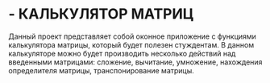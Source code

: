 # - КАЛЬКУЛЯТОР МАТРИЦ
Данный проект представляет собой оконное приложение с функциями калькулятора матрицы, который будет полезен стуждентам. В данном калькуляторе можно будет производить несколько действий над введенными матрицами: сложение, вычитание, умножение, нахождения определителя матрицы, транспонирование матрицы.

